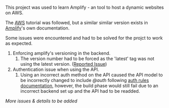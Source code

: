 This project was used to learn Amplify - an tool to host a dynamic websites on AWS.

The [AWS](https://aws.amazon.com/getting-started/hands-on/build-react-app-amplify-graphql/) tutorial was followed, but a similar similar version exists in [Amplify](https://docs.amplify.aws/start/getting-started/installation/q/integration/react/)'s own documentation.

Some issues were encountered and had to be solved for the projct to work as expected.
1. Enforcing amplify's versioning in the backend.
    1. The version number had to be forced as the 'latest' tag was not using the latest version. ([Reported Issue](https://github.com/aws-amplify/amplify-hosting/issues/2552))
1. Authentication issue when using the API.
    1. Using an incorrect auth method on the API caused the API model to be incorrectly changed to include _@auth_ following [auth rules documentation](https://docs.amplify.aws/cli/graphql/authorization-rules/), however, the build phase would still fail due to an incorrect backend set up and the API had to be readded.

_More issues & details to be added_